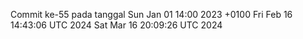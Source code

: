 Commit ke-55 pada tanggal Sun Jan 01 14:00 2023 +0100
Fri Feb 16 14:43:06 UTC 2024
Sat Mar 16 20:09:26 UTC 2024
